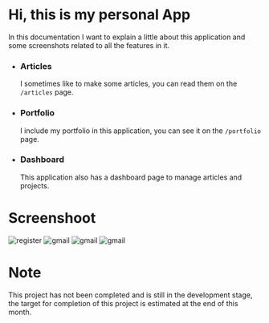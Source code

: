 # Hi, this is my personal App
In this documentation I want to explain a little about this application and some screenshots related to all the features in it.

- ### Articles
  I sometimes like to make some articles, you can read them on the `/articles` page.

- ### Portfolio
  I include my portfolio in this application, you can see it on the `/portfolio` page.

- ### Dashboard
  This application also has a dashboard page to manage articles and projects.

# Screenshoot
![register](vscode/images/register.png)
![gmail](vscode/images/gmail.png)
![gmail](vscode/images/articleDash.png)
![gmail](vscode/images/search.png)

# Note
This project has not been completed and is still in the development stage, the target for completion of this project is estimated at the end of this month.